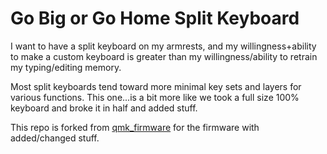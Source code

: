 # Go Big or Go Home Split Keyboard

I want to have a split keyboard on my armrests, and my willingness+ability to make a custom keyboard is greater than my willingness/ability to retrain my typing/editing memory.

Most split keyboards tend toward more minimal key sets and layers for various functions. This one...is a bit more like we took a full size 100% keyboard and broke it in half and added stuff.

This repo is forked from [qmk_firmware](https://github.com/qmk/qmk_firmware) for the firmware with added/changed stuff.
